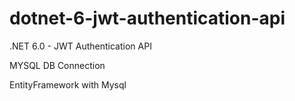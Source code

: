 # dotnet-6-jwt-authentication-api

.NET 6.0 - JWT Authentication API

 MYSQL DB Connection 

 EntityFramework with Mysql 